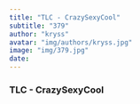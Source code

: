 ```yaml
---
title: "TLC - CrazySexyCool"
subtitle: "379"
author: "kryss"
avatar: "img/authors/kryss.jpg"
image: "img/379.jpg"
date:
---
```


### TLC - CrazySexyCool
